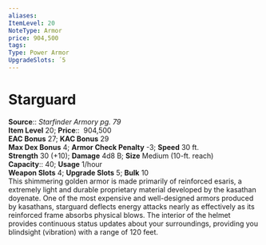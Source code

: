 ```yaml
---
aliases: 
ItemLevel: 20
NoteType: Armor
price: 904,500 
tags: 
Type: Power Armor
UpgradeSlots: ´5
---
```


# Starguard

**Source**:: _Starfinder Armory pg. 79_  
**Item Level** 20;
**Price**::  904,500  
**EAC Bonus** 27; **KAC Bonus** 29  
**Max Dex Bonus** 4; **Armor Check Penalty** -3; **Speed** 30 ft.  
**Strength** 30 (+10); **Damage** 4d8 B; **Size** Medium (10-ft. reach)  
**Capacity**:: 40; **Usage** 1/hour  
**Weapon Slots** 4; **Upgrade Slots** 5; **Bulk** 10  
This shimmering golden armor is made primarily of reinforced esaris, a extremely light and durable proprietary material developed by the kasathan doyenate. One of the most expensive and well-designed armors produced by kasathans, starguard deflects energy attacks nearly as effectively as its reinforced frame absorbs physical blows. The interior of the helmet provides continuous status updates about your surroundings, providing you blindsight (vibration) with a range of 120 feet.
